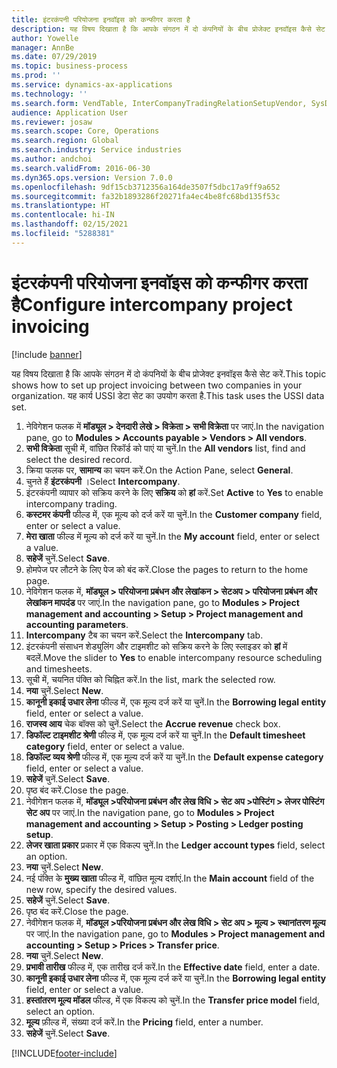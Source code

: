 ```yaml
---
title: इंटरकंपनी परियोजना इनवॉइस को कन्फीगर करता है
description: यह विषय दिखाता है कि आपके संगठन में दो कंपनियों के बीच प्रोजेक्ट इनवॉइस कैसे सेट करें.
author: Yowelle
manager: AnnBe
ms.date: 07/29/2019
ms.topic: business-process
ms.prod: ''
ms.service: dynamics-ax-applications
ms.technology: ''
ms.search.form: VendTable, InterCompanyTradingRelationSetupVendor, SysDataAreaSelectLookup, ProjParameters, ProjPosting, ProjTransferPrice
audience: Application User
ms.reviewer: josaw
ms.search.scope: Core, Operations
ms.search.region: Global
ms.search.industry: Service industries
ms.author: andchoi
ms.search.validFrom: 2016-06-30
ms.dyn365.ops.version: Version 7.0.0
ms.openlocfilehash: 9df15cb3712356a164de3507f5dbc17a9ff9a652
ms.sourcegitcommit: fa32b1893286f20271fa4ec4be8fc68bd135f53c
ms.translationtype: HT
ms.contentlocale: hi-IN
ms.lasthandoff: 02/15/2021
ms.locfileid: "5288381"
---
```

# <a name="configure-intercompany-project-invoicing"></a><span data-ttu-id="b4f9d-103">इंटरकंपनी परियोजना इनवॉइस को कन्फीगर करता है</span><span class="sxs-lookup"><span data-stu-id="b4f9d-103">Configure intercompany project invoicing</span></span>

[!include [banner](../../includes/banner.md)]

<span data-ttu-id="b4f9d-104">यह विषय दिखाता है कि आपके संगठन में दो कंपनियों के बीच प्रोजेक्ट इनवॉइस कैसे सेट करें.</span><span class="sxs-lookup"><span data-stu-id="b4f9d-104">This topic shows how to set up project invoicing between two companies in your organization.</span></span> <span data-ttu-id="b4f9d-105">यह कार्य USSI डेटा सेट का उपयोग करता है.</span><span class="sxs-lookup"><span data-stu-id="b4f9d-105">This task uses the USSI data set.</span></span>

1. <span data-ttu-id="b4f9d-106">नेविगेशन फलक में **मॉड्यूल > देनदारी लेखे > विक्रेता > सभी विक्रेता** पर जाएं.</span><span class="sxs-lookup"><span data-stu-id="b4f9d-106">In the navigation pane, go to **Modules > Accounts payable > Vendors > All vendors**.</span></span>
2. <span data-ttu-id="b4f9d-107">**सभी विक्रेता** सूची में, वांछित रिकॉर्ड को पाएं या चुनें.</span><span class="sxs-lookup"><span data-stu-id="b4f9d-107">In the **All vendors** list, find and select the desired record.</span></span>
3. <span data-ttu-id="b4f9d-108">क्रिया फलक पर, **सामान्य** का चयन करें.</span><span class="sxs-lookup"><span data-stu-id="b4f9d-108">On the Action Pane, select **General**.</span></span>
4. <span data-ttu-id="b4f9d-109">चुनते हैं **इंटरकंपनी** ।</span><span class="sxs-lookup"><span data-stu-id="b4f9d-109">Select **Intercompany**.</span></span>
5. <span data-ttu-id="b4f9d-110">इंटरकंपनी व्यापार को सक्रिय करने के लिए **सक्रिय** को **हां** करें.</span><span class="sxs-lookup"><span data-stu-id="b4f9d-110">Set **Active** to **Yes** to enable intercompany trading.</span></span>
6. <span data-ttu-id="b4f9d-111">**कस्टमर कंपनी** फील्ड में, एक मूल्य को दर्ज करें या चुनें.</span><span class="sxs-lookup"><span data-stu-id="b4f9d-111">In the **Customer company** field, enter or select a value.</span></span>
7. <span data-ttu-id="b4f9d-112">**मेरा खाता** फील्ड में मूल्य को दर्ज करें या चुनें.</span><span class="sxs-lookup"><span data-stu-id="b4f9d-112">In the **My account** field, enter or select a value.</span></span>
8. <span data-ttu-id="b4f9d-113">**सहेजें** चुनें.</span><span class="sxs-lookup"><span data-stu-id="b4f9d-113">Select **Save**.</span></span>
9. <span data-ttu-id="b4f9d-114">होमपेज पर लौटने के लिए पेज को बंद करें.</span><span class="sxs-lookup"><span data-stu-id="b4f9d-114">Close the pages to return to the home page.</span></span>
10. <span data-ttu-id="b4f9d-115">नेविगेशन फलक में, **मॉड्यूल > परियोजना प्रबंधन और लेखांकन > सेटअप > परियोजना प्रबंधन और लेखांकन मापदंड** पर जाएं.</span><span class="sxs-lookup"><span data-stu-id="b4f9d-115">In the navigation pane, go to **Modules > Project management and accounting > Setup > Project management and accounting parameters**.</span></span>
11. <span data-ttu-id="b4f9d-116">**Intercompany** टैब का चयन करें.</span><span class="sxs-lookup"><span data-stu-id="b4f9d-116">Select the **Intercompany** tab.</span></span>
12. <span data-ttu-id="b4f9d-117">इंटरकंपनी संसाधन शेड्युलिंग और टाइमशीट को सक्रिय करने के लिए स्लाइडर को **हां** में बदलें.</span><span class="sxs-lookup"><span data-stu-id="b4f9d-117">Move the slider to **Yes** to enable intercompany resource scheduling and timesheets.</span></span>
13. <span data-ttu-id="b4f9d-118">सूची में, चयनित पंक्ति को चिह्नित करें.</span><span class="sxs-lookup"><span data-stu-id="b4f9d-118">In the list, mark the selected row.</span></span>
14. <span data-ttu-id="b4f9d-119">**नया** चुनें.</span><span class="sxs-lookup"><span data-stu-id="b4f9d-119">Select **New**.</span></span>
15. <span data-ttu-id="b4f9d-120">**कानूनी इकाई उधार लेना** फील्ड में, एक मूल्य दर्ज करें या चुनें.</span><span class="sxs-lookup"><span data-stu-id="b4f9d-120">In the **Borrowing legal entity** field, enter or select a value.</span></span>
16. <span data-ttu-id="b4f9d-121">**राजस्व आय** चेक बॉक्स को चुनें.</span><span class="sxs-lookup"><span data-stu-id="b4f9d-121">Select the **Accrue revenue** check box.</span></span>
17. <span data-ttu-id="b4f9d-122">**डिफॉल्ट टाइमशीट श्रेणी** फील्ड में, एक मूल्य दर्ज करें या चुनें.</span><span class="sxs-lookup"><span data-stu-id="b4f9d-122">In the **Default timesheet category** field, enter or select a value.</span></span>
18. <span data-ttu-id="b4f9d-123">**डिफॉल्ट व्यय श्रेणी** फील्ड में, एक मूल्य दर्ज करें या चुनें.</span><span class="sxs-lookup"><span data-stu-id="b4f9d-123">In the **Default expense category** field, enter or select a value.</span></span>
19. <span data-ttu-id="b4f9d-124">**सहेजें** चुनें.</span><span class="sxs-lookup"><span data-stu-id="b4f9d-124">Select **Save**.</span></span>
20. <span data-ttu-id="b4f9d-125">पृष्ठ बंद करें.</span><span class="sxs-lookup"><span data-stu-id="b4f9d-125">Close the page.</span></span>
21. <span data-ttu-id="b4f9d-126">नेवीगेशन फलक में, **मॉड्यूल >परियोजना प्रबंधन और लेख विधि > सेट अप >पोस्टिंग > लेजर पोस्टिंग सेट अप** पर जाएं.</span><span class="sxs-lookup"><span data-stu-id="b4f9d-126">In the navigation pane, go to **Modules > Project management and accounting > Setup > Posting > Ledger posting setup**.</span></span>
22. <span data-ttu-id="b4f9d-127">**लेजर खाता प्रकार** प्रकार में एक विकल्प चुनें.</span><span class="sxs-lookup"><span data-stu-id="b4f9d-127">In the **Ledger account types** field, select an option.</span></span>
23. <span data-ttu-id="b4f9d-128">**नया** चुनें.</span><span class="sxs-lookup"><span data-stu-id="b4f9d-128">Select **New**.</span></span>
24. <span data-ttu-id="b4f9d-129">नई पंक्ति के **मुख्य खाता** फील्ड में, वांछित मूल्य दर्शाएं.</span><span class="sxs-lookup"><span data-stu-id="b4f9d-129">In the **Main account** field of the new row, specify the desired values.</span></span>
25. <span data-ttu-id="b4f9d-130">**सहेजें** चुनें.</span><span class="sxs-lookup"><span data-stu-id="b4f9d-130">Select **Save**.</span></span>
26. <span data-ttu-id="b4f9d-131">पृष्ठ बंद करें.</span><span class="sxs-lookup"><span data-stu-id="b4f9d-131">Close the page.</span></span>
27. <span data-ttu-id="b4f9d-132">नेवीगेशन फलक में, **मॉड्यूल >परियोजना प्रबंधन और लेख विधि > सेट अप > मूल्य > स्थानांतरण मूल्य** पर जाएं.</span><span class="sxs-lookup"><span data-stu-id="b4f9d-132">In the navigation pane, go to **Modules > Project management and accounting > Setup > Prices > Transfer price**.</span></span>
28. <span data-ttu-id="b4f9d-133">**नया** चुनें.</span><span class="sxs-lookup"><span data-stu-id="b4f9d-133">Select **New**.</span></span>
29. <span data-ttu-id="b4f9d-134">**प्रभावी तारीख** फील्ड में, एक तारीख दर्ज करें.</span><span class="sxs-lookup"><span data-stu-id="b4f9d-134">In the **Effective date** field, enter a date.</span></span>
30. <span data-ttu-id="b4f9d-135">**कानूनी इकाई उधार लेना** फील्ड में, एक मूल्य दर्ज करें या चुनें.</span><span class="sxs-lookup"><span data-stu-id="b4f9d-135">In the **Borrowing legal entity** field, enter or select a value.</span></span>
31. <span data-ttu-id="b4f9d-136">**हस्तांतरण मूल्य मॉडल** फील्ड, में एक विकल्प को चुनें.</span><span class="sxs-lookup"><span data-stu-id="b4f9d-136">In the **Transfer price model** field, select an option.</span></span>
32. <span data-ttu-id="b4f9d-137">**मूल्य** फ़ील्ड में, संख्या दर्ज करें.</span><span class="sxs-lookup"><span data-stu-id="b4f9d-137">In the **Pricing** field, enter a number.</span></span>
33. <span data-ttu-id="b4f9d-138">**सहेजें** चुनें.</span><span class="sxs-lookup"><span data-stu-id="b4f9d-138">Select **Save**.</span></span>



[!INCLUDE[footer-include](../../includes/footer-banner.md)]